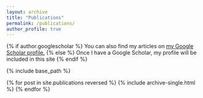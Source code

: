 ```yaml
---
layout: archive
title: "Publications"
permalink: /publications/
author_profile: true
---
```


{% if author.googlescholar %}
  You can also find my articles on <u><a href="{{author.googlescholar}}">my Google Scholar profile</a>.</u>
{% else %}
	Once I have a Google Scholar, my profile will be included in this site
{% endif %}

{% include base_path %}

{% for post in site.publications reversed %}
  {% include archive-single.html %}
{% endfor %}
